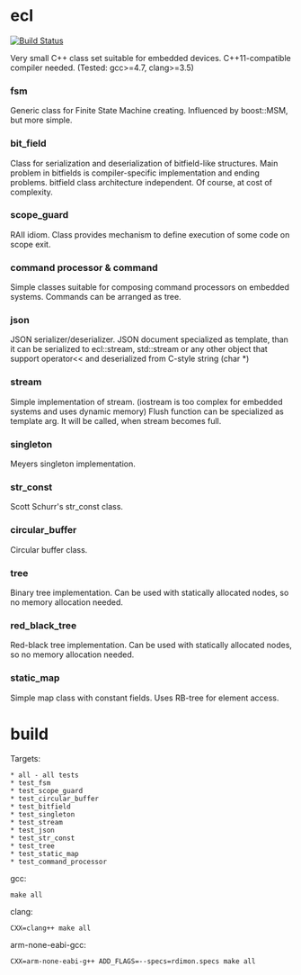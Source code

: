 ecl
===

[![Build Status](https://scan.coverity.com/projects/8398/badge.svg)](https://scan.coverity.com/projects/8398)

Very small C++ class set suitable for embedded devices.
C++11-compatible compiler needed. (Tested: gcc>=4.7, clang>=3.5)

### fsm
Generic class for Finite State Machine creating.
Influenced by boost::MSM, but more simple.

### bit_field
Class for serialization and deserialization of bitfield-like structures.
Main problem in bitfields is compiler-specific implementation and ending problems.
bitfield class architecture independent. Of course, at cost of complexity.

### scope_guard
RAII idiom. Class provides mechanism to define execution of some code on scope exit.

### command processor & command
Simple classes suitable for composing command processors on embedded systems.
Commands can be arranged as tree.

### json
JSON serializer/deserializer.
JSON document specialized as template, than it can be serialized to ecl::stream,
std::stream or any other object that support operator<< and deserialized from C-style string (char *)

### stream
Simple implementation of stream. (iostream is too complex for embedded systems and uses dynamic memory)
Flush function can be specialized as template arg. It will be called, when stream becomes full.

### singleton
Meyers singleton implementation.

### str_const
Scott Schurr's str_const class.

### circular_buffer
Circular buffer class.

### tree
Binary tree implementation. Can be used with statically allocated nodes, so no memory allocation needed.

### red_black_tree
Red-black tree implementation. Can be used with statically allocated nodes, so no memory allocation needed.

### static_map
Simple map class with constant fields. Uses RB-tree for element access.

build
===

Targets:

    * all - all tests
    * test_fsm
    * test_scope_guard
    * test_circular_buffer
    * test_bitfield
    * test_singleton
    * test_stream
    * test_json
    * test_str_const
    * test_tree
    * test_static_map
    * test_command_processor

gcc:

    make all

clang:

    CXX=clang++ make all

arm-none-eabi-gcc:

    CXX=arm-none-eabi-g++ ADD_FLAGS=--specs=rdimon.specs make all
